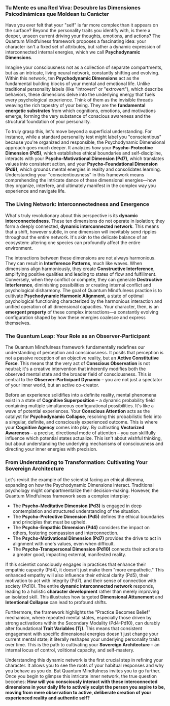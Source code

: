 ### Tu Mente es una Red Viva: Descubre las Dimensiones Psicodinámicas que Moldean tu Carácter

Have you ever felt that your "self" is far more complex than it appears on the surface? Beyond the personality traits you identify with, is there a deeper, unseen current driving your thoughts, emotions, and actions? The Quantum Mindfulness framework proposes a fascinating idea: your character isn't a fixed set of attributes, but rather a dynamic expression of interconnected internal energies, which we call **Psychodynamic Dimensions**.

Imagine your consciousness not as a collection of separate compartments, but as an intricate, living neural network, constantly shifting and evolving. Within this network, ten **Psychodynamic Dimensions** act as the fundamental building blocks of your mental and emotional life. Unlike traditional personality labels (like "introvert" or "extrovert"), which describe behaviors, these dimensions delve into the underlying energy that fuels every psychological experience. Think of them as the invisible threads weaving the rich tapestry of your being. They are the **fundamental energetic substrates** from which cognitions, emotions, and motivations emerge, forming the very substance of conscious awareness and the structural foundation of your personality.

To truly grasp this, let's move beyond a superficial understanding. For instance, while a standard personality test might label you "conscientious" because you're organized and responsible, the Psychodynamic Dimensional approach goes much deeper. It analyzes *how* your **Psycho-Protective Dimension (Pd5)**, which establishes ethical boundaries and self-discipline, interacts with your **Psycho-Motivational Dimension (Pd7)**, which translates values into consistent action, and your **Psycho-Foundational Dimension (Pd9)**, which grounds mental energies in reality and consolidates learning. Understanding your "conscientiousness" in this framework means comprehending the intricate dance of these dimensional energies—how they organize, interfere, and ultimately manifest in the complex way you experience and navigate life.

### The Living Network: Interconnectedness and Emergence

What's truly revolutionary about this perspective is its **dynamic interconnectedness**. These ten dimensions do not operate in isolation; they form a deeply connected, **dynamic interconnected network**. This means that a shift, however subtle, in one dimension will inevitably send ripples throughout the entire network. It's akin to the delicate balance of an ecosystem: altering one species can profoundly affect the entire environment.

The interactions between these dimensions are not always harmonious. They can result in **Interference Patterns**, much like waves. When dimensions align harmoniously, they create **Constructive Interference**, amplifying positive qualities and leading to states of flow and fulfillment. Conversely, when they conflict or compete, they can generate **Destructive Interference**, diminishing possibilities or creating internal conflict and psychological disharmony. The goal of Quantum Mindfulness practice is to cultivate **Psychodynamic Harmonic Alignment**, a state of optimal psychological functioning characterized by the harmonious interaction and unified operation of all dimensional capacities. Your character, then, is an **emergent property** of these complex interactions—a constantly evolving configuration shaped by how these energies coalesce and express themselves.

### The Quantum Leap: Your Role as an Observer-Participant

The Quantum Mindfulness framework fundamentally redefines our understanding of perception and consciousness. It posits that perception is not a passive reception of an objective reality, but an **Active Constitutive Force**. This means that the very act of **Conscious Observation** is not neutral; it's a creative intervention that inherently modifies both the observed mental state and the broader field of consciousness. This is central to the **Observer-Participant Dynamic** – you are not just a spectator of your inner world, but an active co-creator.

Before an experience solidifies into a definite reality, mental phenomena exist in a state of **Cognitive Superposition** – a dynamic probability field containing multiple simultaneous configurational possibilities. It's like a wave of potential experiences. Your **Conscious Attention** acts as the catalyst for **Psychodynamic Collapse**, resolving this probabilistic field into a singular, definite, and consciously experienced outcome. This is where your **Cognitive Agency** comes into play. By cultivating **Vectorized Awareness** – a precise, directional mode of attention – you can skillfully influence which potential states actualize. This isn't about wishful thinking, but about understanding the underlying mechanisms of consciousness and directing your inner energies with precision.

### From Understanding to Transformation: Cultivating Your Sovereign Architecture

Let's revisit the example of the scientist facing an ethical dilemma, expanding on how the Psychodynamic Dimensions interact. Traditional psychology might compartmentalize their decision-making. However, the Quantum Mindfulness framework sees a complex interplay:

*   The **Psycho-Meditative Dimension (Pd3)** is engaged in deep contemplation and structured understanding of the situation.
*   The **Psycho-Protective Dimension (Pd5)** defines the ethical boundaries and principles that must be upheld.
*   The **Psycho-Empathic Dimension (Pd4)** considers the impact on others, fostering compassion and interconnection.
*   The **Psycho-Motivational Dimension (Pd7)** provides the drive to act in alignment with one's values, even when difficult.
*   The **Psycho-Transpersonal Dimension (Pd10)** connects their actions to a greater good, impacting external, manifested reality.

If this scientist consciously engages in practices that enhance their empathic capacity (Pd4), it doesn't just make them "more empathetic." This enhanced empathy will also influence their ethical clarity (Pd5), their motivation to act with integrity (Pd7), and their sense of connection with society (Pd10). The entire **dynamic interconnected network** responds, leading to a holistic **character development** rather than merely improving an isolated skill. This illustrates how targeted **Dimensional Attunement** and **Intentional Collapse** can lead to profound shifts.

Furthermore, the framework highlights the "Practice Becomes Belief" mechanism, where repeated mental states, especially those driven by strong activations within the Secondary Modality (Pd4-Pd10), can durably alter foundational **Trait Variables (Tj)**. This means that consistent engagement with specific dimensional energies doesn't just change your current mental state; it literally reshapes your underlying personality traits over time. This is the path to cultivating your **Sovereign Architecture** – an internal locus of control, volitional capacity, and self-mastery.

Understanding this dynamic network is the first crucial step in refining your character. It allows you to see the roots of your habitual responses and why you behave as you do. But Quantum Mindfulness invites you to go further. Once you begin to glimpse this intricate inner network, the true question becomes: **How will you consciously interact with these interconnected dimensions in your daily life to actively sculpt the person you aspire to be, moving from mere observation to active, deliberate creation of your experienced reality and authentic self?**